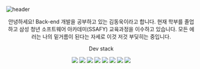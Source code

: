 ![header](https://capsule-render.vercel.app/api?type=waving&color=98FB98&height=300&section=header&text=@Dev&fontAlign=50&desc=welcome%20to%20DongWook's%20github&descAlign=52&descAlignY=69&fontSize=90&fontColor=006400)

<div align="center">


안녕하세요!
Back-end 개발을 공부하고 있는 김동욱이라고 합니다.
현재 학부를 졸업하고 삼성 청년 소프트웨어 아카데미(SSAFY) 교육과정을 이수하고 있습니다.
모든 에러는 나의 밑거름이 된다는 자세로 이것 저것 부딪히는 중입니다.

Dev stack
  <div align="center">
<img src="https://img.shields.io/badge/java-007396?style=for-the-badge&logo=Java&logoColor=white">
<img src="https://img.shields.io/badge/Spring-6DB33F?style=for-the-badge&logo=Spring&logoColor=white">
<img src="https://img.shields.io/badge/SpringBoot-6DB33F?style=for-the-badge&logo=SpringBoot&logoColor=white">
<img src="https://img.shields.io/badge/MySQL-4479A1?style=for-the-badge&logo=MySQL&logoColor=white">

<img src="https://img.shields.io/badge/JavaScript-F7DF1E?style=for-the-badge&logo=JavaScript&logoColor=white">
<img src="https://img.shields.io/badge/CSS3-1572B6?style=for-the-badge&logo=CSS3&logoColor=white">
<img src="https://img.shields.io/badge/HTML5-E34F26?style=for-the-badge&logo=HTML5&logoColor=white">

<img src="https://img.shields.io/badge/Vuejs-4FC08D?style=for-the-badge&logo=Vue.js&logoColor=white">
</div>
</div>

